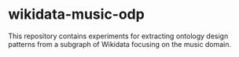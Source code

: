 # wikidata-music-odp
This repository contains experiments for extracting ontology design patterns from a subgraph of Wikidata focusing on the music domain.
